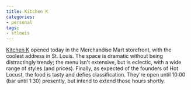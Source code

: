 ```yaml
---
title: Kitchen K
categories:
- personal
tags:
- stlouis
---
```


[Kitchen K][1] opened today in the Merchandise Mart storefront, with the coolest address in St. Louis.  The space is dramatic without being distractingly trendy; the menu isn't extensive, but is eclectic, with a wide range of styles (and prices).  Finally, as expected of the founders of Hot Locust, the food is tasty and defies classification.  They're open until 10:00 (bar until 1:30) presently, but intend to extend those hours shortly.

   [1]: http://www.kitchen-k.com/
